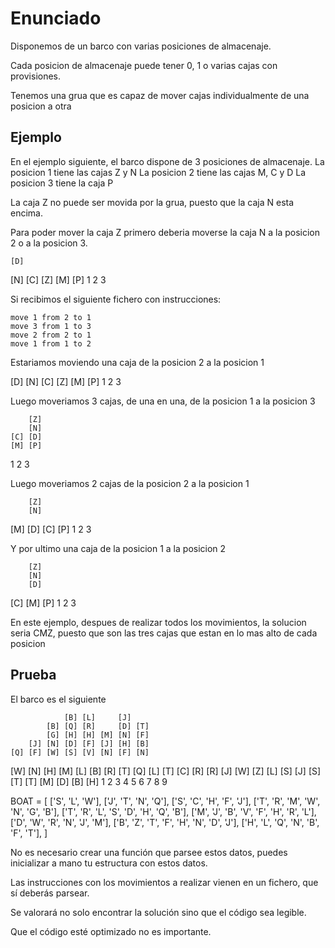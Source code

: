 # Enunciado

Disponemos de un barco con varias posiciones de almacenaje.

Cada posicion de almacenaje puede tener 0, 1 o varias cajas con provisiones.

Tenemos una grua que es capaz de mover cajas individualmente de una posicion a otra

## Ejemplo

En el ejemplo siguiente, el barco dispone de 3 posiciones de almacenaje.
La posicion 1 tiene las cajas Z y N
La posicion 2 tiene las cajas M, C y D
La posicion 3 tiene la caja P

La caja Z no puede ser movida por la grua, puesto que la caja N esta encima.

Para poder mover la caja Z primero deberia moverse la caja N a la posicion 2 o a la posicion 3.

    [D]
[N] [C]
[Z] [M] [P]
 1   2   3

Si recibimos el siguiente fichero con instrucciones:

    move 1 from 2 to 1
    move 3 from 1 to 3
    move 2 from 2 to 1
    move 1 from 1 to 2

Estariamos moviendo una caja de la posicion 2 a la posicion 1

[D]
[N] [C]
[Z] [M] [P]
 1   2   3

Luego moveriamos 3 cajas, de una en una, de la posicion 1 a la posicion 3

        [Z]
        [N]
    [C] [D]
    [M] [P]
 1   2   3

Luego moveriamos 2 cajas de la posicion 2 a la posicion 1

        [Z]
        [N]
[M]     [D]
[C]     [P]
 1   2   3

Y por ultimo una caja de la posicion 1 a la posicion 2

        [Z]
        [N]
        [D]
[C] [M] [P]
 1   2   3

En este ejemplo, despues de realizar todos los movimientos, la solucion seria CMZ, puesto que son las tres cajas que estan en lo mas alto de cada posicion

## Prueba

El barco es el siguiente

                [B] [L]     [J]
            [B] [Q] [R]     [D] [T]
            [G] [H] [H] [M] [N] [F]
        [J] [N] [D] [F] [J] [H] [B]
    [Q] [F] [W] [S] [V] [N] [F] [N]
[W] [N] [H] [M] [L] [B] [R] [T] [Q]
[L] [T] [C] [R] [R] [J] [W] [Z] [L]
[S] [J] [S] [T] [T] [M] [D] [B] [H]
 1   2   3   4   5   6   7   8   9

BOAT = [
    ['S', 'L', 'W'],
    ['J', 'T', 'N', 'Q'],
    ['S', 'C', 'H', 'F', 'J'],
    ['T', 'R', 'M', 'W', 'N', 'G', 'B'],
    ['T', 'R', 'L', 'S', 'D', 'H', 'Q', 'B'],
    ['M', 'J', 'B', 'V', 'F', 'H', 'R', 'L'],
    ['D', 'W', 'R', 'N', 'J', 'M'],
    ['B', 'Z', 'T', 'F', 'H', 'N', 'D', 'J'],
    ['H', 'L', 'Q', 'N', 'B', 'F', 'T'],
]

No es necesario crear una función que parsee estos datos, puedes inicializar a mano tu estructura con estos datos.

Las instrucciones con los movimientos a realizar vienen en un fichero, que sí deberás parsear.

Se valorará no solo encontrar la solución sino que el código sea legible.

Que el código esté optimizado no es importante.
